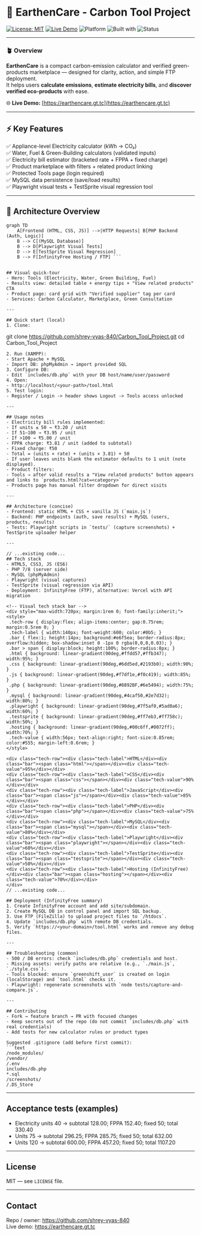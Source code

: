 # 🌿 EarthenCare - Carbon Tool Project

[![License: MIT](https://img.shields.io/badge/License-MIT-green.svg)](./LICENSE)
[![Live Demo](https://img.shields.io/badge/demo-earthencare.gt.tc-brightgreen)](https://earthencare.gt.tc)
![Platform](https://img.shields.io/badge/platform-Web-lightgrey)
![Built with](https://img.shields.io/badge/Built%20with-HTML%2C%20CSS%2C%20JS%2C%20PHP-blue)
![Status](https://img.shields.io/badge/status-Active-success)

---

### 🪴 Overview

**EarthenCare** is a compact carbon-emission calculator and verified green-products marketplace — designed for clarity, action, and simple FTP deployment.  
It helps users **calculate emissions**, **estimate electricity bills**, and **discover verified eco-products** with ease.

🌐 **Live Demo:** [https://earthencare.gt.tc](https://earthencare.gt.tc)

---

## ⚡ Key Features
✅ Appliance-level Electricity calculator (kWh → CO₂)  
✅ Water, Fuel & Green-Building calculators (validated inputs)  
✅ Electricity bill estimator (bracketed rate + FPPA + fixed charge)  
✅ Product marketplace with filters + related product linking  
✅ Protected Tools page (login required)  
✅ MySQL data persistence (save/load results)  
✅ Playwright visual tests + TestSprite visual regression tool  

---

## 🧩 Architecture Overview

```mermaid
graph TD
    A[Frontend (HTML, CSS, JS)] -->|HTTP Requests| B[PHP Backend (Auth, Logic)]
    B --> C[(MySQL Database)]
    B --> D[Playwright Visual Tests]
    D --> E[TestSprite Visual Regression]
    B --> F[InfinityFree Hosting / FTP] ```


## Visual quick‑tour
- Hero: Tools (Electricity, Water, Green Building, Fuel)  
- Results view: detailed table + energy tips + "View related products" CTA  
- Product page: card grid with "Verified supplier" tag per card  
- Services: Carbon Calculator, Marketplace, Green Consultation

---

## Quick start (local)
1. Clone:
   ```
   git clone https://github.com/shrey-vyas-840/Carbon_Tool_Project.git
   cd Carbon_Tool_Project
   ```
2. Run (XAMPP):
   - Start Apache + MySQL
   - Import DB: phpMyAdmin → import provided SQL
3. Configure DB:
   - Edit `includes/db.php` with your DB host/name/user/password
4. Open:
   - http://localhost/<your-path>/tool.html
5. Test login:
   - Register / Login -> header shows Logout -> Tools access unlocked

---

## Usage notes
- Electricity bill rules implemented:
  - If units ≤ 50 → ₹3.20 / unit
  - If 51–100 → ₹3.95 / unit
  - If >100 → ₹5.00 / unit
  - FPPA charge: ₹3.81 / unit (added to subtotal)
  - Fixed charge: ₹50
  - Total = (units × rate) + (units × 3.81) + 50
- If user leaves units blank the estimator defaults to 1 unit (note displayed).
- Product filters:
  - Tools → after valid results a "View related products" button appears and links to `products.html?cat=<category>`
  - Products page has manual filter dropdown for direct visits

---

## Architecture (concise)
- Frontend: static HTML + CSS + vanilla JS (`main.js`)  
- Backend: PHP endpoints (auth, save results) + MySQL (users, products, results)  
- Tests: Playwright scripts in `tests/` (capture screenshots) + TestSprite uploader helper

---

// ...existing code...
## Tech stack
- HTML5, CSS3, JS (ES6)
- PHP 7/8 (server side)
- MySQL (phpMyAdmin)
- Playwright (visual captures)
- TestSprite (visual regression via API)
- Deployment: InfinityFree (FTP), alternative: Vercel with API migration

<!-- Visual tech stack bar -->
<div style="max-width:720px; margin:1rem 0; font-family:inherit;">
  <style>
    .tech-row { display:flex; align-items:center; gap:0.75rem; margin:0.5rem 0; }
    .tech-label { width:140px; font-weight:600; color:#0b5; }
    .bar { flex:1; height:14px; background:#e6f5ea; border-radius:8px; overflow:hidden; box-shadow:inset 0 -1px 0 rgba(0,0,0,0.03); }
    .bar > span { display:block; height:100%; border-radius:8px; }
    .html { background: linear-gradient(90deg,#ffdd57,#ffb347); width:95%; }
    .css { background: linear-gradient(90deg,#6dd5ed,#2193b0); width:90%; }
    .js { background: linear-gradient(90deg,#f7df1e,#f0c419); width:85%; }
    .php { background: linear-gradient(90deg,#8892BF,#6e5494); width:75%; }
    .mysql { background: linear-gradient(90deg,#4caf50,#2e7d32); width:80%; }
    .playwright { background: linear-gradient(90deg,#7f5af0,#5ad0a6); width:60%; }
    .testsprite { background: linear-gradient(90deg,#ff7eb3,#ff758c); width:50%; }
    .hosting { background: linear-gradient(90deg,#00c6ff,#0072ff); width:70%; }
    .tech-value { width:56px; text-align:right; font-size:0.85rem; color:#555; margin-left:0.6rem; }
  </style>

  <div class="tech-row"><div class="tech-label">HTML</div><div class="bar"><span class="html"></span></div><div class="tech-value">95%</div></div>
  <div class="tech-row"><div class="tech-label">CSS</div><div class="bar"><span class="css"></span></div><div class="tech-value">90%</div></div>
  <div class="tech-row"><div class="tech-label">JavaScript</div><div class="bar"><span class="js"></span></div><div class="tech-value">85%</div></div>
  <div class="tech-row"><div class="tech-label">PHP</div><div class="bar"><span class="php"></span></div><div class="tech-value">75%</div></div>
  <div class="tech-row"><div class="tech-label">MySQL</div><div class="bar"><span class="mysql"></span></div><div class="tech-value">80%</div></div>
  <div class="tech-row"><div class="tech-label">Playwright</div><div class="bar"><span class="playwright"></span></div><div class="tech-value">60%</div></div>
  <div class="tech-row"><div class="tech-label">TestSprite</div><div class="bar"><span class="testsprite"></span></div><div class="tech-value">50%</div></div>
  <div class="tech-row"><div class="tech-label">Hosting (InfinityFree)</div><div class="bar"><span class="hosting"></span></div><div class="tech-value">70%</div></div>
</div>
// ...existing code...

## Deployment (InfinityFree summary)
1. Create InfinityFree account and add site/subdomain.
2. Create MySQL DB in control panel and import SQL backup.
3. Use FTP (FileZilla) to upload project files to `/htdocs`.
4. Update `includes/db.php` with remote DB credentials.
5. Verify `https://<your-domain>/tool.html` works and remove any debug files.

---

## Troubleshooting (common)
- 500 / DB errors: check `includes/db.php` credentials and host.
- Missing assets: verify paths are relative (e.g., `./main.js`, `./style.css`).
- Tools blocked: ensure `greenshift_user` is created on login (localStorage) and `tool.html` checks it.
- Playwright: regenerate screenshots with `node tests/capture-and-compare.js`.

---

## Contributing
- Fork → feature branch → PR with focused changes
- Keep secrets out of the repo (do not commit `includes/db.php` with real credentials)
- Add tests for new calculator rules or product types

Suggested .gitignore (add before first commit):
```text
/node_modules/
/vendor/
/.env
includes/db.php
*.sql
/screenshots/
/.DS_Store
```

---

## Acceptance tests (examples)
- Electricity units 40 → subtotal 128.00; FPPA 152.40; fixed 50; total 330.40  
- Units 75 → subtotal 296.25; FPPA 285.75; fixed 50; total 632.00  
- Units 120 → subtotal 600.00; FPPA 457.20; fixed 50; total 1107.20

---

## License
MIT — see `LICENSE` file.

---

## Contact
Repo / owner: https://github.com/shrey-vyas-840  
Live demo: https://earthencare.gt.tc

